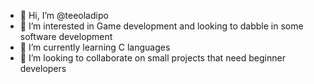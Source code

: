 - 👋 Hi, I’m @teeoladipo
- 👀 I’m interested in Game development and looking to dabble in some software development
- 🌱 I’m currently learning C languages 
- 💞️ I’m looking to collaborate on small projects that need beginner developers

<!---
teeoladipo/teeoladipo is a ✨ special ✨ repository because its `README.md` (this file) appears on your GitHub profile.
You can click the Preview link to take a look at your changes.
--->
